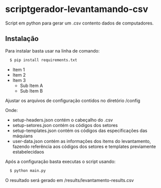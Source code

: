 # scriptgerador-levantamando-csv
Script em python para gerar um .csv contento dados de computadores.

## Instalação
Para instalar basta usar na linha de comando:

```bash
  $ pip install requirements.txt
```

* Item 1
* Item 2
* Item 3
  * Sub Item A
  * Sub Item B


Ajustar os arquivos de configuração contidos no diretório /config

Onde: 
* setup-headers.json contém o cabeçalho do .csv
* setup-setores.json contém os códigos dos setores
* setup-templates.json contém os códigos das especificações das máquians
* user-data.json contém as informações dos items do levantamento, fazendo referência aos códigos dos setores e templates previamente estabelecidaos

Após a configuração basta executas o script usando:

```bash
  $ python main.py
```

O resultado será gerado em /results/levantamento-results.csv
